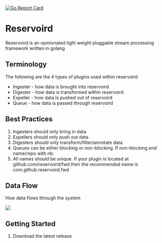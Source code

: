 [![Go Report Card](https://goreportcard.com/badge/github.com/reservoird/reservoird)](https://goreportcard.com/report/github.com/reservoird/reservoird)

# Reservoird

Reservoird is an opinionated light weight pluggable stream processing
framework written in golang

## Terminology

The following are the 4 types of plugins used within reservoird

- Ingester - how data is brought into reservoird
- Digester - how data is transformed within reservoird
- Expeller - how data is pushed out of reservoird
- Queue - how data is passed through reservoird

## Best Practices

1. Ingesters should only bring in data
2. Expellers should only push out data
3. Digesters should only transform/filter/annotate data
4. Queues can be either blocking or non-blocking. If non-blocking end name/repo
with nb.
5. All names should be unique. If your plugin is located at
github.com/reservoird/fwd then the recommended name is
com.github.reservoird.fwd

## Data Flow

How data flows through the system

[![](https://mermaid.ink/img/eyJjb2RlIjoiZ3JhcGggTFJcbiAgICBpbjAoaW5wdXQwKSAtLT4gaWcwW2luZ2VzdGVyMF1cbiAgICBpbjEoaW5wdXQxKSAtLT4gaWcxW2luZ2VzdGVyMV1cbiAgICBpbm4oaW5wdXROKSAtLT4gaWduW2luZ2VzdGVyTl1cbiAgICBzdWJncmFwaCByZXNlcnZvaXJkXG4gICAgaWcwIC0tPiBkaTBbZGlnZXN0ZXIwXVxuICAgIGlnMSAtLT4gZGkxW2RpZ2VzdGVyMV1cbiAgICBpZ24gLS0-IGRpbltkaWdlc3Rlck5dXG4gICAgZGkwIC0tPiBleFtleHBlbGxlcl1cbiAgICBkaTEgLS0-IGV4W2V4cGVsbGVyXVxuICAgIGRpbiAtLT4gZXhbZXhwZWxsZXJdXG4gICAgZW5kXG4gICAgZXggLS0-IG8ob3V0cHV0KSIsIm1lcm1haWQiOnsidGhlbWUiOiJkZWZhdWx0In19)](https://mermaid-js.github.io/mermaid-live-editor/#/edit/eyJjb2RlIjoiZ3JhcGggTFJcbiAgICBpbjAoaW5wdXQwKSAtLT4gaWcwW2luZ2VzdGVyMF1cbiAgICBpbjEoaW5wdXQxKSAtLT4gaWcxW2luZ2VzdGVyMV1cbiAgICBpbm4oaW5wdXROKSAtLT4gaWduW2luZ2VzdGVyTl1cbiAgICBzdWJncmFwaCByZXNlcnZvaXJkXG4gICAgaWcwIC0tPiBkaTBbZGlnZXN0ZXIwXVxuICAgIGlnMSAtLT4gZGkxW2RpZ2VzdGVyMV1cbiAgICBpZ24gLS0-IGRpbltkaWdlc3Rlck5dXG4gICAgZGkwIC0tPiBleFtleHBlbGxlcl1cbiAgICBkaTEgLS0-IGV4W2V4cGVsbGVyXVxuICAgIGRpbiAtLT4gZXhbZXhwZWxsZXJdXG4gICAgZW5kXG4gICAgZXggLS0-IG8ob3V0cHV0KSIsIm1lcm1haWQiOnsidGhlbWUiOiJkZWZhdWx0In19)

## Getting Started

1. Download the latest release
